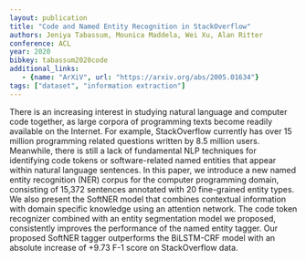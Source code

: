 ```yaml
---
layout: publication
title: "Code and Named Entity Recognition in StackOverflow"
authors: Jeniya Tabassum, Mounica Maddela, Wei Xu, Alan Ritter
conference: ACL
year: 2020
bibkey: tabassum2020code
additional_links:
   - {name: "ArXiV", url: "https://arxiv.org/abs/2005.01634"}
tags: ["dataset", "information extraction"]
---
```

There is an increasing interest in studying natural language and computer code together, as large corpora of programming texts become readily available on the Internet. For example, StackOverflow currently has over 15 million programming related questions written by 8.5 million users. Meanwhile, there is still a lack of fundamental NLP techniques for identifying code tokens or software-related named entities that appear within natural language sentences. In this paper, we introduce a new named entity recognition (NER) corpus for the computer programming domain, consisting of 15,372 sentences annotated with 20 fine-grained entity types. We also present the SoftNER model that combines contextual information with domain specific knowledge using an attention network. The code token recognizer combined with an entity segmentation model we proposed, consistently improves the performance of the named entity tagger. Our proposed SoftNER tagger outperforms the BiLSTM-CRF model with an absolute increase of +9.73 F-1 score on StackOverflow data. 

